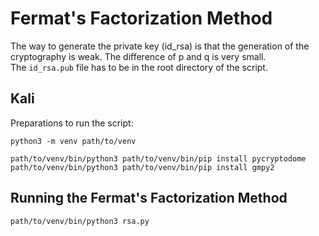 # Fermat's Factorization Method
The way to generate the private key (id_rsa) is that the generation of the cryptography is weak. The difference of p and q is very small.  
The `id_rsa.pub` file has to be in the root directory of the script.  

## Kali
Preparations to run the script:  
```
python3 -m venv path/to/venv

path/to/venv/bin/python3 path/to/venv/bin/pip install pycryptodome
path/to/venv/bin/python3 path/to/venv/bin/pip install gmpy2
```

## Running the Fermat's Factorization Method
```
path/to/venv/bin/python3 rsa.py
```
